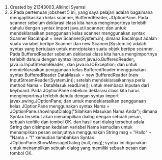 1. Created by 21343003_Alkindi Syamsi
2. 2.Pada pertemuan jobsheet 5 ini, yang saya pelajari adalah bagaimana mengaplikasikan kelas scanner, BufferedReader, JOptionPane. Pada scanner sebelum deklarasi class kita harus mengimportnya terlebih dahulu dengan syntax import java.util.scanner; dan untuk mendeklarasikan penggunaan kelas scanner menggunakan syntax Scanner BacaInput = new Scanner(System.in); dimana BacaInput adalah suatu variabel bertipe Scanner dan new Scanner(System.in) adalah syntax yang bertujuan untuk menciptakan suatu objek bertipe scanner. Pada BufferedReader sebelum deklarasi class kita harus mengimportnya terlebih dahulu dengan syntax import java.io.BufferedReader;, java.io.InputStreamReader;, dan java.io.IOException; dan untuk mendeklarasikan penggunaan kelas BufferedReader menggunakan syntax BufferedReader DataMasuk = new BufferedReader (new InputStreamReader(System.in)); setelah mendeklarasikannya perlu method Nama = DataMasuk.readLine(); untuk membaca inputan dari keyboard. Pada JOptionPane sebelum deklarasi class kita harus mengimportnya terlebih dahulu dengan syntax import javax.swing.JOptionPane; dan untuk mendeklarasikan penggunaan kelas JOptionPane menggunakan syntax Nama = JOptionPane.showInputDialog("Silahkan Masukan Nama Anda"); dimana Syntax tersebut akan menampilkan dialog dengan sebuah pesan, sebuah texftile dan tombol OK. dan hasil dari dialog tersebut adala String dan disimpan kedalam variabel Nama kemudian untuk menampilkan pesan selanjutnya menggunakan String msg = "Hallo" + "Nama + "!" kemudian tambahkan Syntax JOptionPane.ShowMessageDialog (null, msg); syntax ini digunakan untuk menampilkan sebuah dialog yang memiliki sebuah pesan dan tombol OK.
